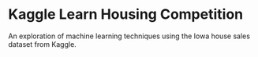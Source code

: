 # Kaggle Learn Housing Competition

An exploration of machine learning techniques using the Iowa house sales dataset from Kaggle. 

